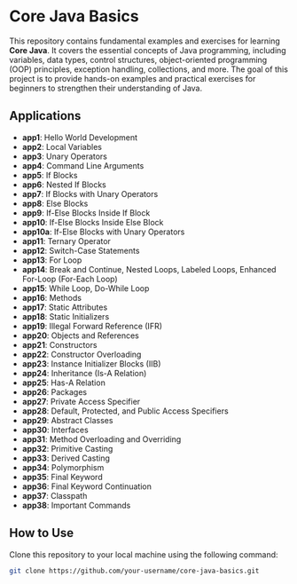 # Core Java Basics

This repository contains fundamental examples and exercises for learning **Core Java**. It covers the essential concepts of Java programming, including variables, data types, control structures, object-oriented programming (OOP) principles, exception handling, collections, and more. The goal of this project is to provide hands-on examples and practical exercises for beginners to strengthen their understanding of Java.

## Applications

- **app1**: Hello World Development
- **app2**: Local Variables
- **app3**: Unary Operators
- **app4**: Command Line Arguments
- **app5**: If Blocks
- **app6**: Nested If Blocks
- **app7**: If Blocks with Unary Operators
- **app8**: Else Blocks
- **app9**: If-Else Blocks Inside If Block
- **app10**: If-Else Blocks Inside Else Block
- **app10a**: If-Else Blocks with Unary Operators
- **app11**: Ternary Operator
- **app12**: Switch-Case Statements
- **app13**: For Loop
- **app14**: Break and Continue, Nested Loops, Labeled Loops, Enhanced For-Loop (For-Each Loop)
- **app15**: While Loop, Do-While Loop
- **app16**: Methods
- **app17**: Static Attributes
- **app18**: Static Initializers
- **app19**: Illegal Forward Reference (IFR)
- **app20**: Objects and References
- **app21**: Constructors
- **app22**: Constructor Overloading
- **app23**: Instance Initializer Blocks (IIB)
- **app24**: Inheritance (Is-A Relation)
- **app25**: Has-A Relation
- **app26**: Packages
- **app27**: Private Access Specifier
- **app28**: Default, Protected, and Public Access Specifiers
- **app29**: Abstract Classes
- **app30**: Interfaces
- **app31**: Method Overloading and Overriding
- **app32**: Primitive Casting
- **app33**: Derived Casting
- **app34**: Polymorphism
- **app35**: Final Keyword
- **app36**: Final Keyword Continuation
- **app37**: Classpath
- **app38**: Important Commands

## How to Use

Clone this repository to your local machine using the following command:

```bash
git clone https://github.com/your-username/core-java-basics.git
